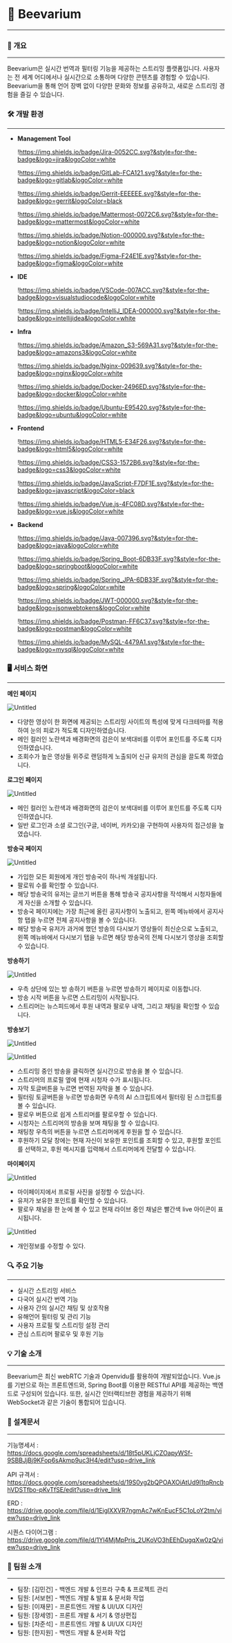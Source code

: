 # 🐝 Beevarium

---

### 📄 개요

---

Beevarium은 실시간 번역과 필터링 기능을 제공하는 스트리밍 플랫폼입니다. 사용자는 전 세계 어디에서나 실시간으로 소통하며 다양한 콘텐츠를 경험할 수 있습니다. Beevarium을 통해 언어 장벽 없이 다양한 문화와 정보를 공유하고, 새로운 스트리밍 경험을 즐길 수 있습니다.

### 🛠 개발 환경

---


- **Management Tool**
    
    !https://img.shields.io/badge/Jira-0052CC.svg?&style=for-the-badge&logo=jira&logoColor=white
    
    !https://img.shields.io/badge/GitLab-FCA121.svg?&style=for-the-badge&logo=gitlab&logoColor=white
    
    !https://img.shields.io/badge/Gerrit-EEEEEE.svg?&style=for-the-badge&logo=gerrit&logoColor=black
    
    !https://img.shields.io/badge/Mattermost-0072C6.svg?&style=for-the-badge&logo=mattermost&logoColor=white
    
    !https://img.shields.io/badge/Notion-000000.svg?&style=for-the-badge&logo=notion&logoColor=white
    
    !https://img.shields.io/badge/Figma-F24E1E.svg?&style=for-the-badge&logo=figma&logoColor=white
    
- **IDE**
    
    !https://img.shields.io/badge/VSCode-007ACC.svg?&style=for-the-badge&logo=visualstudiocode&logoColor=white
    
    !https://img.shields.io/badge/IntelliJ_IDEA-000000.svg?&style=for-the-badge&logo=intellijidea&logoColor=white
    
- **Infra**
    
    !https://img.shields.io/badge/Amazon_S3-569A31.svg?&style=for-the-badge&logo=amazons3&logoColor=white
    
    !https://img.shields.io/badge/Nginx-009639.svg?&style=for-the-badge&logo=nginx&logoColor=white
    
    !https://img.shields.io/badge/Docker-2496ED.svg?&style=for-the-badge&logo=docker&logoColor=white
    
    !https://img.shields.io/badge/Ubuntu-E95420.svg?&style=for-the-badge&logo=ubuntu&logoColor=white
    
- **Frontend**
    
    !https://img.shields.io/badge/HTML5-E34F26.svg?&style=for-the-badge&logo=html5&logoColor=white
    
    !https://img.shields.io/badge/CSS3-1572B6.svg?&style=for-the-badge&logo=css3&logoColor=white
    
    !https://img.shields.io/badge/JavaScript-F7DF1E.svg?&style=for-the-badge&logo=javascript&logoColor=black
    
    !https://img.shields.io/badge/Vue.js-4FC08D.svg?&style=for-the-badge&logo=vue.js&logoColor=white
    
- **Backend**
    
    !https://img.shields.io/badge/Java-007396.svg?&style=for-the-badge&logo=java&logoColor=white
    
    !https://img.shields.io/badge/Spring_Boot-6DB33F.svg?&style=for-the-badge&logo=springboot&logoColor=white
    
    !https://img.shields.io/badge/Spring_JPA-6DB33F.svg?&style=for-the-badge&logo=spring&logoColor=white
    
    !https://img.shields.io/badge/JWT-000000.svg?&style=for-the-badge&logo=jsonwebtokens&logoColor=white
    
    !https://img.shields.io/badge/Postman-FF6C37.svg?&style=for-the-badge&logo=postman&logoColor=white
    
    !https://img.shields.io/badge/MySQL-4479A1.svg?&style=for-the-badge&logo=mysql&logoColor=white
    

### 🖥️ 서비스 화면

---

**메인 페이지**

![Untitled](https://prod-files-secure.s3.us-west-2.amazonaws.com/19de5899-ce02-44f6-86fc-983652d25cac/901a73e7-40e0-48ee-97f9-217e2c65f804/Untitled.png)

- 다양한 영상이 한 화면에 제공되는 스트리밍 사이트의 특성에 맞게 다크테마를 적용하여 눈의 피로가 적도록 디자인하였습니다.
- 메인 컬러인 노란색과 배경화면의 검은이 보색대비를 이루어 포인트를 주도록 디자인하였습니다.
- 조회수가 높은 영상들 위주로 랜덤하게 노출되어 신규 유저의 관심을 끌도록 하였습니다.

**로그인 페이지**

![Untitled](https://prod-files-secure.s3.us-west-2.amazonaws.com/19de5899-ce02-44f6-86fc-983652d25cac/00704b3f-bb7a-4937-b741-d1b182af5977/Untitled.png)

- 메인 컬러인 노란색과 배경화면의 검은이 보색대비를 이루어 포인트를 주도록 디자인하였습니다.
- 일반 로그인과 소셜 로그인(구글, 네이버, 카카오)을 구현하여 사용자의 접근성을 높였습니다.

**방송국 페이지**

![Untitled](https://prod-files-secure.s3.us-west-2.amazonaws.com/19de5899-ce02-44f6-86fc-983652d25cac/991f5745-195b-47de-a2f1-45e0b674410d/Untitled.png)

- 가입한 모든 회원에게 개인 방송국이 하나씩 개설됩니다.
- 팔로워 수를 확인할 수 있습니다.
- 해당 방송국의 유저는 글쓰기 버튼을 통해 방송국 공지사항을 작석해서 시청자들에게 자신을 소개할 수 있습니다.
- 방송국 페이지에는 가장 최근에 올린 공지사항이 노출되고, 왼쪽 메뉴바에서 공지사항 탭을 누르면 전체 공지사항을 볼 수 있습니다.
- 해당 방송국 유저가 과거에 했던 방송의 다시보기 영상들이 최신순으로 노출되고, 왼쪽 메뉴바에서 다시보기 탭을 누르면 해당 방송국의 전체 다시보기 영상을 조회할 수 있습니다.

**방송하기**

![Untitled](https://prod-files-secure.s3.us-west-2.amazonaws.com/19de5899-ce02-44f6-86fc-983652d25cac/f75c4d82-0567-46dc-af45-5019a46988b6/Untitled.png)

- 우측 상단에 있는 방 송하기 버튼을 누르면 방송하기 페이지로 이동합니다.
- 방송 시작 버튼을 누르면 스트리밍이 시작됩니다.
- 스트리머는 뉴스피드에서 후원 내역과 팔로우 내역, 그리고 채팅을 확인할 수 있습니다.

**방송보기**

![Untitled](https://prod-files-secure.s3.us-west-2.amazonaws.com/19de5899-ce02-44f6-86fc-983652d25cac/b3d85745-85a3-4929-b96e-b267f0d572db/Untitled.png)

![Untitled](https://prod-files-secure.s3.us-west-2.amazonaws.com/19de5899-ce02-44f6-86fc-983652d25cac/28383c21-7b90-444f-9625-ce35a8b0c3ac/Untitled.png)

- 스트리밍 중인 방송을 클릭하면 실시간으로 방송을 볼 수 있습니다.
- 스트리머의 프로필 옆에 현재 시청자 수가 표시됩니다.
- 자막 토글버튼을 누르면 번역된 자막을 볼 수 있습니다.
- 필터링 토글버튼을 누르면 방송화면 우측의 AI 스크립트에서 필터링 된 스크립트를 볼 수 있습니다.
- 팔로우 버튼으로 쉽게 스트리머를 팔로우할 수 있습니다.
- 시청자는 스트리머의 방송을 보며 채팅을 할 수 있습니다.
- 채팅창 우측의 버튼을 누르면 스트리머에게 후원을 할 수 있습니다.
- 후원하기 모달 창에는 현재 자신이 보유한 포인트를 조회할 수 있고, 후원할 포인트를 선택하고, 후원 메시지를 입력해서 스트리머에게 전달할 수 있습니다.

**마이페이지**

![Untitled](https://prod-files-secure.s3.us-west-2.amazonaws.com/19de5899-ce02-44f6-86fc-983652d25cac/2f588a77-e4f0-4e86-8190-3716fb9dc897/Untitled.png)

- 마이페이지에서 프로필 사진을 설정할 수 있습니다.
- 유저가 보유한 포인트를 확인할 수 있습니다.
- 팔로우 채널을 한 눈에 볼 수 있고 현재 라이브 중인 채널은 빨간색 live 아이콘이 표시됩니다.

![Untitled](https://prod-files-secure.s3.us-west-2.amazonaws.com/19de5899-ce02-44f6-86fc-983652d25cac/5acf64c9-4d2d-4503-aad9-f33fe790e4b8/Untitled.png)

- 개인정보를 수정할 수 있다.

### 🔍 주요 기능

---

 

- 실시간 스트리밍 서비스
- 다국어 실시간 번역 기능
- 사용자 간의 실시간 채팅 및 상호작용
- 유해언어 필터링 및 관리 기능
- 사용자 프로필 및 스트리밍 설정 관리
- 관심 스트리머 팔로우 및 후원 기능

### 💡 기술 소개

---

 

Beevarium은 최신 webRTC 기술과 Openvidu를 활용하여 개발되었습니다. Vue.js를 기반으로 하는 프론트엔드와, Spring Boot를 이용한 RESTful API를 제공하는 백엔드로 구성되어 있습니다. 또한, 실시간 인터랙티브한 경험을 제공하기 위해 WebSocket과 같은 기술이 통합되어 있습니다.

### 📑 설계문서

---

기능명세서 : https://docs.google.com/spreadsheets/d/18t5pUKLjCZOapyWSf-9SBBJjBj9KFop6sAkmp9uc3H4/edit?usp=drive_link

API 규격서 : https://docs.google.com/spreadsheets/d/19S0yg2bQPOAXOiAtUd9l1tqRncbhVDSTfbo-pKvTfSE/edit?usp=drive_link

ERD : https://drive.google.com/file/d/1EiglXXVR7ngmAc7wKnEucF5C1oLoY2tm/view?usp=drive_link

시퀀스 다이어그램 : https://drive.google.com/file/d/1Yl4MjMpPris_2UKoVO3hEEhDugqXw0zQ/view?usp=drive_link

### 👥 팀원 소개

---

- 팀장: [김민건] - 백엔드 개발 & 인프라 구축 & 프로젝트 관리
- 팀원: [서보현] - 백엔드 개발 & 발표 & 문서화 작업
- 팀원: [이재문] - 프론트엔드 개발 & UI/UX 디자인
- 팀원: [장세영] - 프론트 개발 & 서기 & 영상편집
- 팀원: [차준석] - 프론트엔드 개발 & UI/UX 디자인
- 팀원: [한지원] - 백엔드 개발 & 문서화 작업
